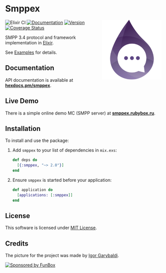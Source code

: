 # Smppex

<img align="right" width="192" height="192"
     alt="Smppex avatar: Elixir logo with a chat bubble"
     src="./logo.png">

![Elixir CI](https://github.com/funbox/smppex/workflows/Elixir%20CI/badge.svg)
[![Documentation](https://img.shields.io/badge/docs-hexpm-blue.svg)](http://hexdocs.pm/smppex)
[![Version](https://img.shields.io/hexpm/v/smppex.svg)](https://hex.pm/packages/smppex)
[![Coverage Status](https://coveralls.io/repos/github/funbox/smppex/badge.svg?branch=master&1504538909)](https://coveralls.io/github/funbox/smppex?branch=master)

SMPP 3.4 protocol and framework implementation in [Elixir](http://elixir-lang.org).

See [Examples](https://hexdocs.pm/smppex/SMPPEX.html) for details.

## Documentation

API documentation is available at **[hexdocs.pm/smppex](http://hexdocs.pm/smppex)**.

## Live Demo

There is a simple online demo MC (SMPP server) at **[smppex.rubybox.ru](http://smppex.rubybox.ru)**.

## Installation

To install and use the package:

1. Add `smppex` to your list of dependencies in `mix.exs`:

   ```elixir
   def deps do
     [{:smppex, "~> 2.0"}]
   end
   ```

2. Ensure `smppex` is started before your application:

   ```elixir
   def application do
     [applications: [:smppex]]
   end
   ```

## License

This software is licensed under [MIT License](LICENSE).

## Credits

The picture for the project was made by [Igor Garybaldi](http://pandabanda.com/).

[![Sponsored by FunBox](https://funbox.ru/badges/sponsored_by_funbox_centered.svg)](https://funbox.ru)
